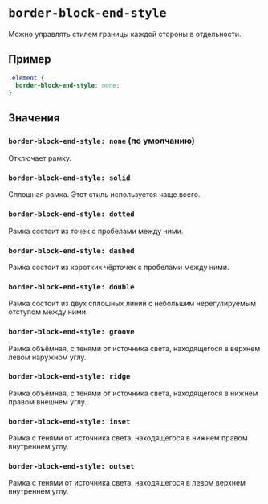 # `border-block-end-style`

Можно управлять стилем границы каждой стороны в отдельности.

## Пример

```css
.element {
  border-block-end-style: none;
}
```

## Значения

### `border-block-end-style: none` (по умолчанию)

Отключает рамку.

### `border-block-end-style: solid`

Сплошная рамка. Этот стиль используется чаще всего.

### `border-block-end-style: dotted`

Рамка состоит из точек с пробелами между ними.

### `border-block-end-style: dashed`

Рамка состоит из коротких чёрточек с пробелами между ними.

### `border-block-end-style: double`

Рамка состоит из двух сплошных линий с небольшим нерегулируемым отступом между ними.

### `border-block-end-style: groove`

Рамка объёмная, с тенями от источника света, находящегося в верхнем левом наружном углу.

### `border-block-end-style: ridge`

Рамка объёмная, с тенями от источника света, находящегося в нижнем правом внешнем углу.

### `border-block-end-style: inset`

Рамка с тенями от источника света, находящегося в нижнем правом внутреннем углу.

### `border-block-end-style: outset`

Рамка с тенями от источника света, находящегося в левом верхнем внутреннем углу.
